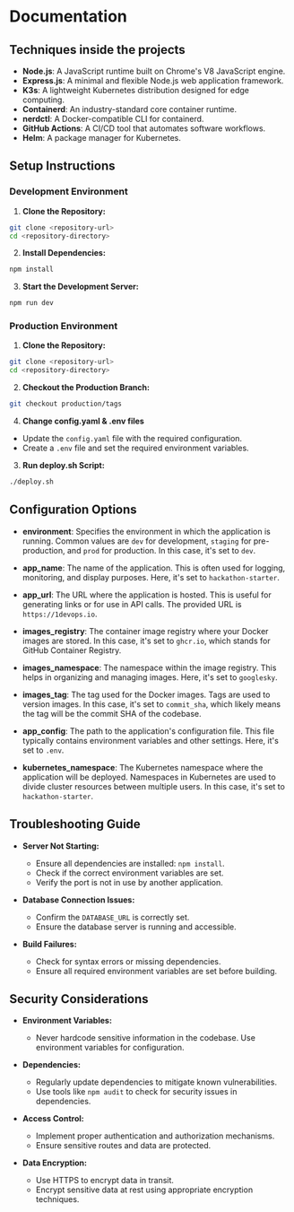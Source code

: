# Documentation

## Techniques inside the projects

- **Node.js**: A JavaScript runtime built on Chrome's V8 JavaScript engine.
- **Express.js**: A minimal and flexible Node.js web application framework.
- **K3s**: A lightweight Kubernetes distribution designed for edge computing.
- **Containerd**: An industry-standard core container runtime.
- **nerdctl**: A Docker-compatible CLI for containerd.
- **GitHub Actions**: A CI/CD tool that automates software workflows.
- **Helm**: A package manager for Kubernetes.

## Setup Instructions

### Development Environment
1. **Clone the Repository:**
  ```bash
  git clone <repository-url>
  cd <repository-directory>
  ```

2. **Install Dependencies:**
  ```bash
  npm install
  ```

3. **Start the Development Server:**
  ```bash
  npm run dev
  ```

### Production Environment
1. **Clone the Repository:**
  ```bash
  git clone <repository-url>
  cd <repository-directory>
  ```

2. **Checkout the Production Branch:**
  ```bash
  git checkout production/tags
  ```

4. **Change config.yaml & .env files**
  - Update the `config.yaml` file with the required configuration.
  - Create a `.env` file and set the required environment variables.

3. **Run deploy.sh Script:**
  ```bash
  ./deploy.sh
  ```

## Configuration Options

- **environment**: Specifies the environment in which the application is running. Common values are `dev` for development, `staging` for pre-production, and `prod` for production. In this case, it's set to `dev`.

- **app_name**: The name of the application. This is often used for logging, monitoring, and display purposes. Here, it's set to `hackathon-starter`.

- **app_url**: The URL where the application is hosted. This is useful for generating links or for use in API calls. The provided URL is `https://1devops.io`.

- **images_registry**: The container image registry where your Docker images are stored. In this case, it's set to `ghcr.io`, which stands for GitHub Container Registry.

- **images_namespace**: The namespace within the image registry. This helps in organizing and managing images. Here, it's set to `googlesky`.

- **images_tag**: The tag used for the Docker images. Tags are used to version images. In this case, it's set to `commit_sha`, which likely means the tag will be the commit SHA of the codebase.

- **app_config**: The path to the application's configuration file. This file typically contains environment variables and other settings. Here, it's set to `.env`.

- **kubernetes_namespace**: The Kubernetes namespace where the application will be deployed. Namespaces in Kubernetes are used to divide cluster resources between multiple users. In this case, it's set to `hackathon-starter`.

## Troubleshooting Guide

- **Server Not Starting:**
  - Ensure all dependencies are installed: `npm install`.
  - Check if the correct environment variables are set.
  - Verify the port is not in use by another application.

- **Database Connection Issues:**
  - Confirm the `DATABASE_URL` is correctly set.
  - Ensure the database server is running and accessible.

- **Build Failures:**
  - Check for syntax errors or missing dependencies.
  - Ensure all required environment variables are set before building.

## Security Considerations

- **Environment Variables:** 
  - Never hardcode sensitive information in the codebase. Use environment variables for configuration.
  
- **Dependencies:**
  - Regularly update dependencies to mitigate known vulnerabilities.
  - Use tools like `npm audit` to check for security issues in dependencies.

- **Access Control:**
  - Implement proper authentication and authorization mechanisms.
  - Ensure sensitive routes and data are protected.

- **Data Encryption:**
  - Use HTTPS to encrypt data in transit.
  - Encrypt sensitive data at rest using appropriate encryption techniques.